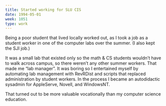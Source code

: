 ```yaml
---
title: Started working for SLU CIS
date: 1994-05-01
week: 1051
type: work
---
```


Being a poor student that lived locally worked out, as I took a job as a student worker in one of the computer labs over the summer. (I also kept the SJI job.)

It was a small lab that existed only so the math & CS students wouldn’t have to walk across campus, so there weren’t any other summer workers. That made me “lab manager”. It was boring so I entertained myself by automating lab management with RevRDist and scripts that replaced administration by student workers. In the process I became an autodidactic sysadmin for AppleServe, Novell, and WindowsNT.

That turned out to be more valuable vocationally than my computer science education.
